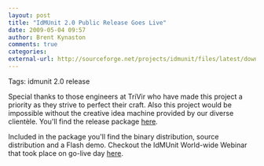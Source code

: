 ```yaml
---
layout: post
title: "IdMUnit 2.0 Public Release Goes Live"
date: 2009-05-04 09:57
author: Brent Kynaston
comments: true
categories: 
external-url: http://sourceforge.net/projects/idmunit/files/latest/download, https://sourceforge.net/project/showfiles.php?group_id=185903&package_id=321370&release_id=680658
---
```


Tags: idmunit 2.0 release

 Special thanks to those engineers at TriVir who have made this project a priority as they strive to perfect their craft.  Also this project would be impossible without the creative idea machine provided by our diverse clientèle.  You'll find the release package [here](http://sourceforge.net/projects/idmunit/files/latest/download). 

Included in the package you'll find the binary distribution, source distribution and a Flash demo.  Checkout the IdMUnit World-wide Webinar that took place on go-live day [here](https://sourceforge.net/project/showfiles.php?group_id=185903&package_id=321370&release_id=680658).

